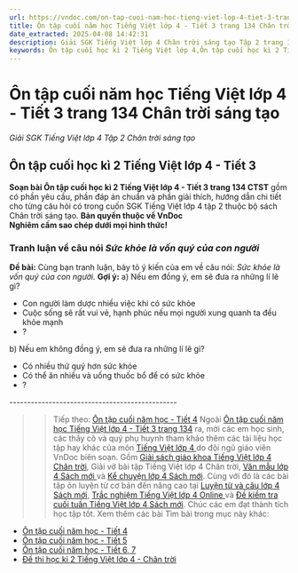 ```yaml
---
url: https://vndoc.com/on-tap-cuoi-nam-hoc-tieng-viet-lop-4-tiet-3-trang-134-chan-troi-sang-tao-300925
title: Ôn tập cuối năm học Tiếng Việt lớp 4 - Tiết 3 trang 134 Chân trời sáng tạo - Giải SGK Tiếng Việt lớp 4 Tập 2 Chân trời sáng tạo - VnDoc.com
date_extracted: 2025-04-08 14:42:31
description: Giải SGK Tiếng Việt lớp 4 Chân trời sáng tạo Tập 2 trang 134 được biên soạn nhằm giúp các em HS đạt kết quả tốt trong quá trình làm bài tập và học tập môn Tiếng Việt lớp 4.
keywords: Ôn tập cuối học kì 2 Tiếng Việt lớp 4,Ôn tập cuối học kì 2 Tiếng Việt lớp 4 Tiết 3,giải bài tập sgk tiếng việt 4 tuần 35,Giải bài tập SGK Tiếng Việt 4 tập 2,Giải bài tập SGK Tiếng Việt 4 tập 2 trang 132,để học tốt tiếng việt 4,lời giải hay tiếng việt lớp 4,giải bài tập tiếng việt lớp 4,tiếng việt lớp 4,sgk tiếng việt 4 tập 2,soạn bài lớp 4
---
```


# Ôn tập cuối năm học Tiếng Việt lớp 4 - Tiết 3 trang 134 Chân trời sáng tạo
 _Giải SGK Tiếng Việt lớp 4 Tập 2 Chân trời sáng tạo_
## **Ôn tập cuối học kì 2 Tiếng Việt lớp 4 - Tiết 3**
**Soạn bài Ôn tập cuối học kì 2 Tiếng Việt lớp 4 - Tiết 3 trang 134 CTST** gồm có phần yêu cầu, phần đáp án chuẩn và phần giải thích, hướng dẫn chi tiết cho từng câu hỏi có trong cuốn SGK Tiếng Việt lớp 4 tập 2 thuộc bộ  sách Chân trời sáng tạo.
**Bản quyền thuộc về VnDoc**   
**Nghiêm cấm sao chép dưới mọi hình thức\!**
### Tranh luận về câu nói _Sức khỏe là vốn quý của con người_
**Đề bài:** Cùng bạn tranh luận, bày tỏ ý kiến của em về câu nói: _Sức khỏe là vốn quý của con người._
**Gợi ý:**
a\) Nếu em đồng ý, em sẽ đưa ra những lí lẽ gì?
  * Con người làm dược nhiều việc khi có sức khỏe
  * Cuộc sống sẽ rất vui vẻ, hạnh phúc nếu mọi người xung quanh ta đều khỏe mạnh
  * ?

b\) Nếu em không đồng ý, em sẽ đưa ra những lí lẽ gì?
  * Có nhiều thứ quý hơn sức khỏe
  * Có thể ăn nhiều và uống thuốc bổ để có sức khỏe
  * ?

\-----------------------------------------------
>> Tiếp theo: [Ôn tập cuối năm học - Tiết 4](<https://vndoc.com/on-tap-cuoi-nam-hoc-tieng-viet-lop-4-tiet-4-trang-134-chan-troi-sang-tao-300929>)
Ngoài [Ôn tập cuối năm học Tiếng Việt lớp 4 - Tiết 3 trang 134](<https://vndoc.com/on-tap-cuoi-nam-hoc-tieng-viet-lop-4-tiet-3-trang-134-chan-troi-sang-tao-300925>) ra, mời các em học sinh, các thầy cô và quý phụ huynh tham khảo thêm các tài liệu học tập hay khác của môn [ Tiếng Việt lớp 4 ](<https://vndoc.com/tieng-viet-lop4>) do đội ngũ giáo viên VnDoc biên soạn. Gồm [ Giải sách giáo khoa Tiếng Việt lớp 4 Chân trời](<https://vndoc.com/tieng-viet-lop-4-chan-troi>), Giải vở bài tập Tiếng Việt lớp 4 Chân trời, [ Văn mẫu lớp 4 Sách mới ](<https://vndoc.com/tap-lam-van-lop4>) và [ Kể chuyện lớp 4 Sách mới](<https://vndoc.com/ke-chuyen-lop4>). Cùng với đó là các bài tập ôn luyện từ cơ bản đến nâng cao tại [ Luyện từ và câu lớp 4 Sách mới](<https://vndoc.com/luyen-tu-va-cau-lop4>), [ Trắc nghiệm Tiếng Việt lớp 4 Online ](<https://vndoc.com/trac-nghiem-tieng-viet-lop4>) và [ Đề kiểm tra cuối tuần Tiếng Việt lớp 4 Sách mới](<https://vndoc.com/de-kiem-tra-cuoi-tuan-tieng-viet4>). Chúc các em đạt thành tích học tập tốt.
Xem thêm các bài Tìm bài trong mục này khác:
  * [Ôn tập cuối năm học - Tiết 4](</on-tap-cuoi-nam-hoc-tieng-viet-lop-4-tiet-4-trang-134-chan-troi-sang-tao-300929>)
  * [Ôn tập cuối năm học - Tiết 5](</on-tap-cuoi-nam-hoc-tieng-viet-lop-4-tiet-5-trang-135-chan-troi-sang-tao-300932>)
  * [Ôn tập cuối năm học - Tiết 6, 7](</on-tap-cuoi-nam-hoc-tieng-viet-lop-4-tiet-6-va-tiet-7-trang-136-chan-troi-sang-tao-300935>)
  * [Đề thi học kì 2 Tiếng Việt lớp 4 - Chân trời](<https://vndoc.com/de-thi-hoc-ki-2-lop-4-mon-tieng-viet>)

